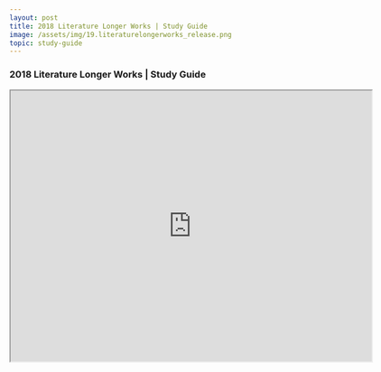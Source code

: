 ```yaml
---
layout: post
title: 2018 Literature Longer Works | Study Guide
image: /assets/img/19.literaturelongerworks_release.png
topic: study-guide
---
```


### 2018 Literature Longer Works | Study Guide

<iframe src="https://drive.google.com/file/d/1paAvYTyRyBdWGq2Uq2tzqlkh9NzZuB_4/preview" width="640" height="480"></iframe>
<br>
